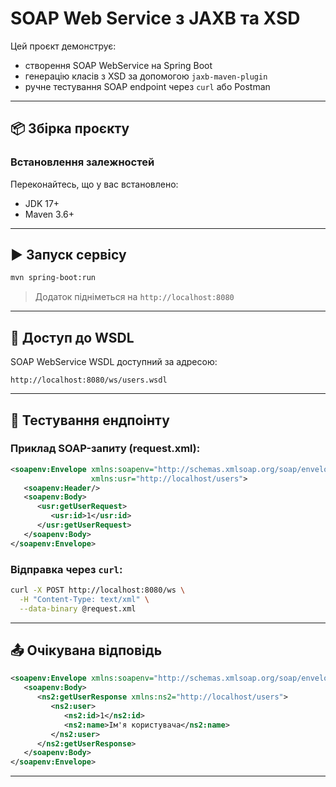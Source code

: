 # SOAP Web Service з JAXB та XSD

Цей проєкт демонструє:

- створення SOAP WebService на Spring Boot
- генерацію класів з XSD за допомогою `jaxb-maven-plugin`
- ручне тестування SOAP endpoint через `curl` або Postman

---

## 📦 Збірка проєкту

### Встановлення залежностей
Переконайтесь, що у вас встановлено:
- JDK 17+
- Maven 3.6+

---

## ▶ Запуск сервісу

```bash
mvn spring-boot:run
```

> Додаток підніметься на `http://localhost:8080`

---

## 📄 Доступ до WSDL

SOAP WebService WSDL доступний за адресою:

```
http://localhost:8080/ws/users.wsdl
```

---

## 🧪 Тестування ендпоінту

### Приклад SOAP-запиту (request.xml):

```xml
<soapenv:Envelope xmlns:soapenv="http://schemas.xmlsoap.org/soap/envelope/"
                  xmlns:usr="http://localhost/users">
   <soapenv:Header/>
   <soapenv:Body>
      <usr:getUserRequest>
         <usr:id>1</usr:id>
      </usr:getUserRequest>
   </soapenv:Body>
</soapenv:Envelope>
```

### Відправка через `curl`:

```bash
curl -X POST http://localhost:8080/ws \
  -H "Content-Type: text/xml" \
  --data-binary @request.xml
```

---

## 📤 Очікувана відповідь

```xml
<soapenv:Envelope xmlns:soapenv="http://schemas.xmlsoap.org/soap/envelope/">
   <soapenv:Body>
      <ns2:getUserResponse xmlns:ns2="http://localhost/users">
         <ns2:user>
            <ns2:id>1</ns2:id>
            <ns2:name>Ім'я користувача</ns2:name>
         </ns2:user>
      </ns2:getUserResponse>
   </soapenv:Body>
</soapenv:Envelope>
```

---

